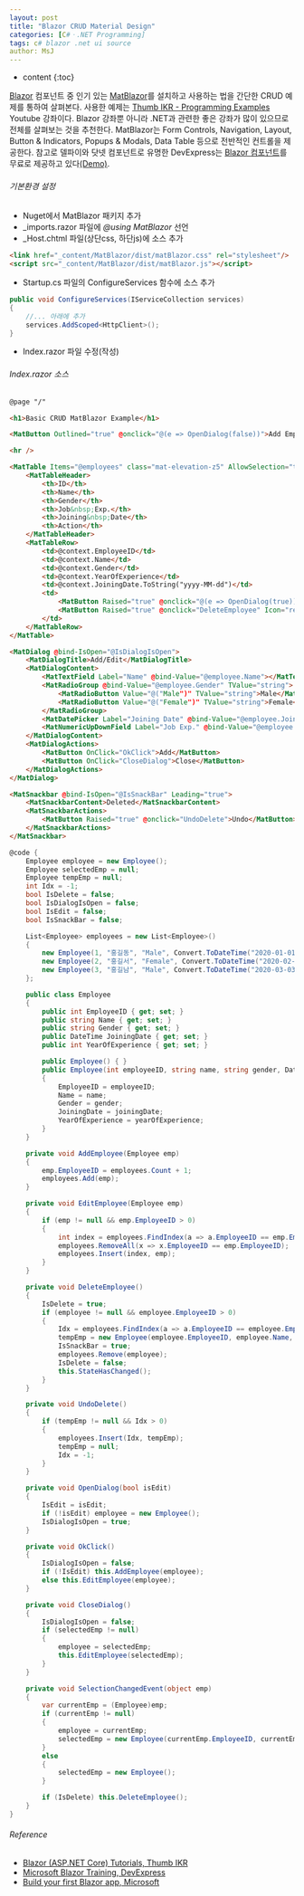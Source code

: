 ```yaml
---
layout: post
title: "Blazor CRUD Material Design"
categories: [C#ㆍ.NET Programming]
tags: c# blazor .net ui source
author: MsJ
---
```


* content
{:toc}

[Blazor](https://docs.microsoft.com/en-us/aspnet/core/blazor) 컴포넌트 중 인기 있는 [MatBlazor](https://www.matblazor.com/)를 설치하고 사용하는 법을 간단한 CRUD 예제를 통하여 살펴본다. 사용한 예제는 [Thumb IKR - Programming Examples](https://www.youtube.com/watch?v=RPNwkEMwMEw) Youtube 강좌이다. Blazor 강좌뿐 아니라 .NET과 관련한 좋은 강좌가 많이 있으므로 전체를 살펴보는 것을 추천한다. MatBlazor는 Form Controls, Navigation, Layout, Button & Indicators, Popups & Modals, Data Table 등으로 전반적인 컨트롤을 제공한다. 참고로 델파이와 닷넷 컴포넌트로 유명한 DevExpress는 [Blazor 컴포넌트](https://www.devexpress.com/blazor/)를 무료로 제공하고 있다[(Demo)](https://demos.devexpress.com/blazor/). 

###### 기본환경 설정

* Nuget에서  MatBlazor 패키지 추가
* \_imports.razor 파일에 *@using MatBlazor* 선언
* \_Host.chtml 파일(상단css, 하단js)에 소스 추가

```html
<link href="_content/MatBlazor/dist/matBlazor.css" rel="stylesheet"/>
<script src="_content/MatBlazor/dist/matBlazor.js"></script>
```

* Startup.cs 파일의 ConfigureServices 함수에 소스 추가

```cs
public void ConfigureServices(IServiceCollection services)
{
    //... 아래에 추가
    services.AddScoped<HttpClient>();
}
```

* Index.razor 파일 수정(작성)





###### Index.razor 소스

```html
@page "/"

<h1>Basic CRUD MatBlazor Example</h1>

<MatButton Outlined="true" @onclick="@(e => OpenDialog(false))">Add Employee</MatButton>

<hr />

<MatTable Items="@employees" class="mat-elevation-z5" AllowSelection="true" SelectionChanged="SelectionChangedEvent" FilterByColumnName="Name" ShowPaging="false">
    <MatTableHeader>
        <th>ID</th>
        <th>Name</th>
        <th>Gender</th>
        <th>Job&nbsp;Exp.</th>
        <th>Joining&nbsp;Date</th>
        <th>Action</th>
    </MatTableHeader>
    <MatTableRow>
        <td>@context.EmployeeID</td>
        <td>@context.Name</td>
        <td>@context.Gender</td>
        <td>@context.YearOfExperience</td>
        <td>@context.JoiningDate.ToString("yyyy-MM-dd")</td>
        <td>
            <MatButton Raised="true" @onclick="@(e => OpenDialog(true))" Icon="edit" title="Edit"></MatButton>
            <MatButton Raised="true" @onclick="DeleteEmployee" Icon="restore_from_trash" title="Delete"></MatButton>
        </td>
    </MatTableRow>
</MatTable>

<MatDialog @bind-IsOpen="@IsDialogIsOpen">
    <MatDialogTitle>Add/Edit</MatDialogTitle>
    <MatDialogContent>
        <MatTextField Label="Name" @bind-Value="@employee.Name"></MatTextField>
        <MatRadioGroup @bind-Value="@employee.Gender" TValue="string">
            <MatRadioButton Value="@("Male")" TValue="string">Male</MatRadioButton>
            <MatRadioButton Value="@("Female")" TValue="string">Female</MatRadioButton>
        </MatRadioGroup>
        <MatDatePicker Label="Joining Date" @bind-Value="@employee.JoiningDate" lo></MatDatePicker>
        <MatNumericUpDownField Label="Job Exp." @bind-Value="@employee.YearOfExperience" DecimalPlaces=0 Minimum=0 Maximum=100></MatNumericUpDownField>
    </MatDialogContent>
    <MatDialogActions>
        <MatButton OnClick="OkClick">Add</MatButton>
        <MatButton OnClick="CloseDialog">Close</MatButton>
    </MatDialogActions>
</MatDialog>

<MatSnackbar @bind-IsOpen="@IsSnackBar" Leading="true">
    <MatSnackbarContent>Deleted</MatSnackbarContent>
    <MatSnackbarActions>
        <MatButton Raised="true" @onclick="UndoDelete">Undo</MatButton>
    </MatSnackbarActions>
</MatSnackbar>
```

```cs
@code {
    Employee employee = new Employee();
    Employee selectedEmp = null;
    Employee tempEmp = null;
    int Idx = -1;
    bool IsDelete = false;
    bool IsDialogIsOpen = false;
    bool IsEdit = false;
    bool IsSnackBar = false;

    List<Employee> employees = new List<Employee>()
    {
        new Employee(1, "홍길동", "Male", Convert.ToDateTime("2020-01-01"), 4),
        new Employee(2, "홍길서", "Female", Convert.ToDateTime("2020-02-02"), 2),
        new Employee(3, "홍길남", "Male", Convert.ToDateTime("2020-03-03"), 3)
    };

    public class Employee
    {
        public int EmployeeID { get; set; }
        public string Name { get; set; }
        public string Gender { get; set; }
        public DateTime JoiningDate { get; set; }
        public int YearOfExperience { get; set; }

        public Employee() { }
        public Employee(int employeeID, string name, string gender, DateTime joiningDate, int yearOfExperience)
        {
            EmployeeID = employeeID;
            Name = name;
            Gender = gender;
            JoiningDate = joiningDate;
            YearOfExperience = yearOfExperience;
        }
    }

    private void AddEmployee(Employee emp)
    {
        emp.EmployeeID = employees.Count + 1;
        employees.Add(emp);
    }

    private void EditEmployee(Employee emp)
    {
        if (emp != null && emp.EmployeeID > 0)
        {
            int index = employees.FindIndex(a => a.EmployeeID == emp.EmployeeID);
            employees.RemoveAll(x => x.EmployeeID == emp.EmployeeID);
            employees.Insert(index, emp);
        }
    }

    private void DeleteEmployee()
    {
        IsDelete = true;
        if (employee != null && employee.EmployeeID > 0)
        {
            Idx = employees.FindIndex(a => a.EmployeeID == employee.EmployeeID);
            tempEmp = new Employee(employee.EmployeeID, employee.Name, employee.Gender, employee.JoiningDate, employee.YearOfExperience);
            IsSnackBar = true;
            employees.Remove(employee);
            IsDelete = false;
            this.StateHasChanged();
        }
    }

    private void UndoDelete()
    {
        if (tempEmp != null && Idx > 0)
        {
            employees.Insert(Idx, tempEmp);
            tempEmp = null;
            Idx = -1;
        }
    }

    private void OpenDialog(bool isEdit)
    {
        IsEdit = isEdit;
        if (!isEdit) employee = new Employee();
        IsDialogIsOpen = true;
    }

    private void OkClick()
    {
        IsDialogIsOpen = false;
        if (!IsEdit) this.AddEmployee(employee);
        else this.EditEmployee(employee);
    }

    private void CloseDialog()
    {
        IsDialogIsOpen = false;
        if (selectedEmp != null)
        {
            employee = selectedEmp;
            this.EditEmployee(selectedEmp);
        }
    }

    private void SelectionChangedEvent(object emp)
    {
        var currentEmp = (Employee)emp;
        if (currentEmp != null)
        {
            employee = currentEmp;
            selectedEmp = new Employee(currentEmp.EmployeeID, currentEmp.Name, currentEmp.Gender, currentEmp.JoiningDate, currentEmp.YearOfExperience);
        }
        else
        {
            selectedEmp = new Employee();
        }

        if (IsDelete) this.DeleteEmployee();
    }
}
```

###### Reference

* [Blazor (ASP.NET Core) Tutorials, Thumb IKR](https://www.youtube.com/playlist?list=PLSIKM6F-xklKaf0lPlphuIqZgZrmWhmfj)
* [Microsoft Blazor Training, DevExpress](https://www.youtube.com/playlist?list=PL8h4jt35t1whukdnbIMpAEWmL4h1XABaa)
* [Build your first Blazor app, Microsoft](https://docs.microsoft.com/en-us/aspnet/core/tutorials/build-your-first-blazor-app?view=aspnetcore-3.1)
